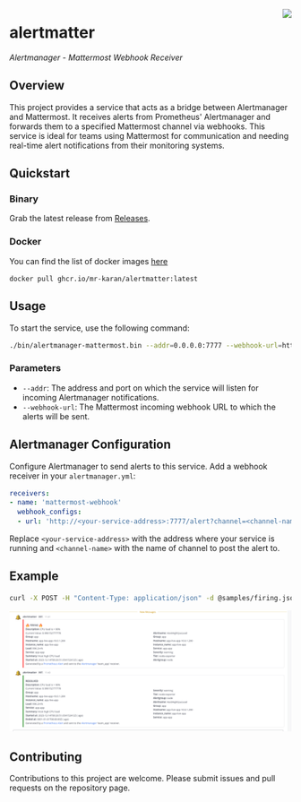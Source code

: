 <a href="https://zerodha.tech"><img src="https://zerodha.tech/static/images/github-badge.svg" align="right" /></a>

# alertmatter

_Alertmanager - Mattermost Webhook Receiver_

## Overview

This project provides a service that acts as a bridge between Alertmanager and Mattermost. It receives alerts from Prometheus' Alertmanager and forwards them to a specified Mattermost channel via webhooks. This service is ideal for teams using Mattermost for communication and needing real-time alert notifications from their monitoring systems.

## Quickstart

### Binary

Grab the latest release from [Releases](https://github.com/mr-karan/alertmatter/releases).

### Docker

You can find the list of docker images [here](https://github.com/mr-karan/alertmatter/pkgs/container/alertmatter)

```
docker pull ghcr.io/mr-karan/alertmatter:latest
```

## Usage
To start the service, use the following command:

```bash
./bin/alertmanager-mattermost.bin --addr=0.0.0.0:7777 --webhook-url=https://mattermost.corp.internal/hooks/johndoe
```

### Parameters
- `--addr`: The address and port on which the service will listen for incoming Alertmanager notifications.
- `--webhook-url`: The Mattermost incoming webhook URL to which the alerts will be sent.

## Alertmanager Configuration

Configure Alertmanager to send alerts to this service. Add a webhook receiver in your `alertmanager.yml`:

```yaml
receivers:
- name: 'mattermost-webhook'
  webhook_configs:
  - url: 'http://<your-service-address>:7777/alert?channel=<channel-name>'
```

Replace `<your-service-address>` with the address where your service is running and `<channel-name>` with the name of channel to post the alert to.

## Example

```bash
curl -X POST -H "Content-Type: application/json" -d @samples/firing.json http://localhost:7777/alert\?channel\=production-alerts
```

![img](./samples/screenshot.png)

## Contributing

Contributions to this project are welcome. Please submit issues and pull requests on the repository page.
